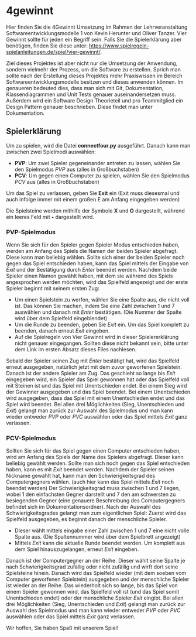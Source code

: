# 4gewinnt

Hier finden Sie die 4Gewinnt Umsetzung im Rahmen der Lehrveranstaltung Softwareentwicklungsmodelle 1 von Kevin Herunter und Oliver Tanzer.
Vier Gewinnt sollte für jeden ein Begriff sein. Falls Sie die Spielerklärung aber benötigen, finden Sie diese unter:
<https://www.spielregeln-spielanleitungen.de/spiel/vier-gewinnt/>.

Ziel dieses Projektes ist aber nicht nur die Umsetzung der Anwendung, sondern vielmehr der Prozess, um die Software zu erstellen. Sprich man sollte nach der Erstellung dieses Projektes mehr Praxiswissen im Bereich Softwareentwicklungsmodelle besitzen und dieses anwenden können. Im genaueren bedeuted dies, dass man sich mit Git, Dokumentation, Klassendiagrammen und Unit Tests genauer auseinandersetzen muss. Außerdem wird ein Software Design Theorieteil und pro Teammitglied ein Design Pattern genauer beschrieben. Diese findet man unter Dokumentation.


## Spielerklärung

Um zu spielen, wird die Datei **connectfour.py** ausgeführt. Danach kann man zwischen zwei Spielmodi auswählen:
- **PVP**: Um zwei Spieler gegeneinander antreten zu lassen, wählen Sie den Spielmodus *PVP* aus (alles in Großbuchstaben)
- **PCV**: Um gegen einen Computer zu spielen, wählen Sie den Spielmodus *PCV* aus (alles in Großbuchstaben)

Um das Spiel zu verlassen, geben Sie **Exit** ein (Exit muss diesesmal und auch infolge immer mit einem großen E am Anfang eingegeben werden)

Die Spielsteine werden mithilfe der Symbole **X** und **O** dargestellt, während ein leeres Feld mit **-** dargestellt wird.

### PVP-Spielmodus
Wenn Sie sich für den Spieler gegen Spieler Modus entschieden haben, werden am Anfang des Spiels die Namen der beiden Spieler abgefragt. Diese kann man beliebig wählen. Sollte sich einer der beiden Spieler noch gegen das Spiel entschieden haben, kann das Spiel mittels der Eingabe von *Exit* und der Bestätigung durch *Enter* beendet werden.
Nachdem beide Spieler einen Namen gewählt haben, mit dem sie während des Spiels angesprochen werden möchten, wird das Spielfeld angezeigt und der erste Spieler beginnt mit seinem ersten Zug:
- Um einen Spielstein zu werfen, wählen Sie eine Spalte aus, die nicht voll ist. Das können Sie machen, indem Sie eine Zahl zwischen 1 und 7 auswählen und danach mit *Enter* bestätigen. (Die Nummer der Spalte wird über dem Spielfeld eingeblendet)
- Um die Runde zu beenden, geben Sie *Exit* ein. Um das Spiel komplett zu beenden, danach erneut *Exit* eingeben.
- Auf die Spielregeln von Vier Gewinnt wird in dieser Spielererklärung nicht genauer eingegangen. Sollten diese nicht bekannt sein, bitte unter dem Link im ersten Absatz dieses Files nachlesen.

Sobald der Spieler seinen Zug mit *Enter* bestätigt hat, wird das Spielfeld erneut ausgegeben, natürlich jetzt mit dem zuvor geworfenen Spielstein.
Danach ist der andere Spieler am Zug. Das geschieht so lange bis *Exit* eingegeben wird, ein Spieler das Spiel gewonnen hat oder das Spielfeld voll mit Steinen ist und das Spiel mit Unentschieden endet. Bei einem Sieg wird der Gewinner ausgegeben und das Spiel beendet. Bei einem Unentschieden wird ausgegeben, dass das Spiel mit einem Unentschieden endet und das Spiel wird beendet.
Bei allen drei Möglichkeiten (Sieg, Unentschieden und *Exit*) gelangt man zurück zur Auswahl des Spielmodus und man kann wieder entweder *PVP* oder *PVC* auswählen oder das Spiel mittels *Exit* ganz verlassen.

### PCV-Spielmodus
Sollten Sie sich für das Spiel gegen einen Computer entschieden haben, wird am Anfang des Spiels der Name des Spielers abgefragt. Dieser kann beliebig gewählt werden. Sollte man sich noch gegen das Spiel entschieden haben, kann es mit *Exit* beendet werden.
Nachdem der Spieler seinen Nickname gewählt hat, kann man den Schwierigkeitsgrad des Computergegners wählen. (auch hier kann das Spiel mittels *Exit* noch beendet werden) Der Schwierigkeitsgrad muss zwischen 1 und 7 liegen, wobei 1 den einfachsten Gegner darstellt und 7 den am schwersten zu besiegenden Gegner (eine genauere Beschreibung des Computergegners befindet sich im Dokumentationsordner).
Nach der Auswahl des Schwierigkeitsgrades gelangt man zum eigentlichen Spiel:
Zuerst wird das Spielfeld ausgegeben, es beginnt danach der menschliche Spieler.
- Dieser wählt mittels eingabe einer Zahl zwischen 1 und 7 eine nicht volle Spalte aus. (Die Spaltennummer wird über dem Spielbrett angezeigt)
- Mittels *Exit* kann die aktuelle Runde beendet werden. Um komplett aus dem Spiel hinauszugelangen, erneut *Exit* eingeben.

Danach ist der Computergegner an der Reihe. Dieser wählt seine Spalte je nach Schwierigkeitsgrad zufällig oder nicht zufällig und wirft dort seine Spielsteine hinein.
Danach wird das Spielfeld wieder (mit dem soeben vom Computer geworfenen Spielstein) ausgegeben und der menschliche Spieler ist wieder an der Reihe.
Das wiederholt sich so lange, bis das Spiel von einem Spieler gewonnen wird, das Spielfeld voll ist (und das Spiel somit Unentschieden endet) oder der menschliche Spieler *Exit* eingibt.
Bei allen drei Möglichkeiten (Sieg, Unentschieden und *Exit*) gelangt man zurück zur Auswahl des Spielmodus und man kann wieder entweder *PVP* oder *PVC* auswählen oder das Spiel mittels *Exit* ganz verlassen.

Wir hoffen, Sie haben Spaß mit unserem Spiel!
